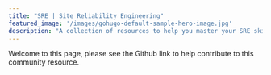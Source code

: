 ```yaml
---
title: "SRE | Site Reliability Engineering"
featured_image: '/images/gohugo-default-sample-hero-image.jpg'
description: "A collection of resources to help you master your SRE skills"
---
```

Welcome to this page, please see the Github link to help contribute to this community resource.
